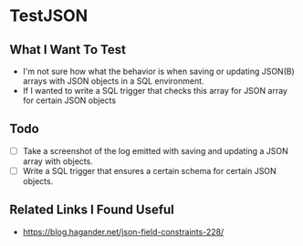 # TestJSON

## What I Want To Test

* I'm not sure how what the behavior is when saving or updating JSON(B) arrays with JSON objects in a SQL environment.
* If I wanted to write a SQL trigger that checks this array for JSON array for certain JSON objects 

## Todo

- [ ] Take a screenshot of the log emitted with saving and updating a JSON array with objects.
- [ ] Write a SQL trigger that ensures a certain schema for certain JSON objects.

## Related Links I Found Useful

* https://blog.hagander.net/json-field-constraints-228/
